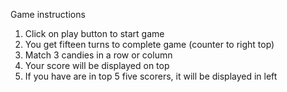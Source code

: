 Game instructions

1. Click on play button to start game
2. You get fifteen turns to complete game (counter to right top)
3. Match 3 candies in a row or column
4. Your score will be displayed on top
5. If you have are in top 5 five scorers, it will be displayed in left